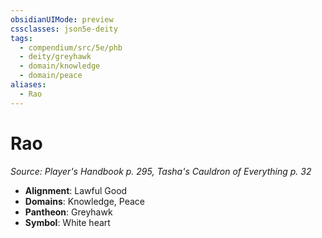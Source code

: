 ```yaml
---
obsidianUIMode: preview
cssclasses: json5e-deity
tags:
  - compendium/src/5e/phb
  - deity/greyhawk
  - domain/knowledge
  - domain/peace
aliases:
  - Rao
---
```

# Rao
*Source: Player's Handbook p. 295, Tasha's Cauldron of Everything p. 32* 

- **Alignment**: Lawful Good
- **Domains**: Knowledge, Peace
- **Pantheon**: Greyhawk
- **Symbol**: White heart
